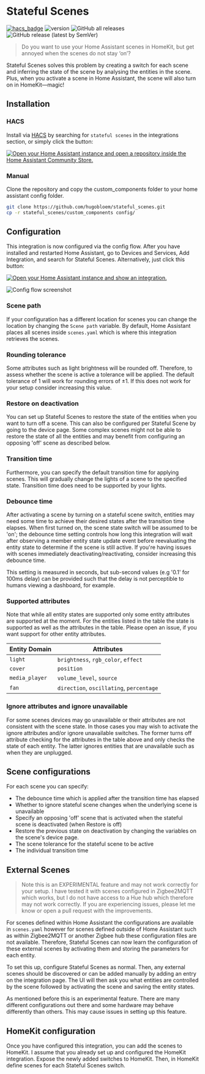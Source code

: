 # Stateful Scenes
[![hacs_badge](https://img.shields.io/badge/HACS-Default-gren.svg)](https://github.com/custom-components/hacs)
![version](https://img.shields.io/github/v/release/hugobloem/stateful_scenes)
![GitHub all releases](https://img.shields.io/github/downloads/hugobloem/stateful_scenes/total)
![GitHub release (latest by SemVer)](https://img.shields.io/github/downloads/hugobloem/stateful_scenes/latest/total)

> Do you want to use your Home Assistant scenes in HomeKit, but get annoyed when the scenes do not stay ‘on’?

Stateful Scenes solves this problem by creating a switch for each scene and inferring the state of the scene by analysing the entities in the scene. Plus, when you activate a scene in Home Assistant, the scene will also turn on in HomeKit—magic!

## Installation
### HACS
Install via [HACS](https://hacs.xyz) by searching for `stateful scenes` in the integrations section, or simply click the button:

[![Open your Home Assistant instance and open a repository inside the Home Assistant Community Store.](https://my.home-assistant.io/badges/hacs_repository.svg)](https://my.home-assistant.io/redirect/hacs_repository/?owner=hugobloem&repository=stateful_scenes&category=integration)

### Manual
Clone the repository and copy the custom_components folder to your home assistant config folder.

```bash
git clone https://github.com/hugobloem/stateful_scenes.git
cp -r stateful_scenes/custom_components config/
```

## Configuration
This integration is now configured via the config flow. After you have installed and restarted Home Assistant, go to Devices and Services, Add Integration, and search for Stateful Scenes. Alternatively, just click this button:

[![Open your Home Assistant instance and show an integration.](https://my.home-assistant.io/badges/integration.svg)](https://my.home-assistant.io/redirect/integration/?domain=stateful_scenes)

![Config flow screenshot](media/config-flow.png)

### Scene path
If your configuration has a different location for scenes you can change the location by changing the `Scene path` variable. By default, Home Assistant places all scenes inside `scenes.yaml` which is where this integration retrieves the scenes.

### Rounding tolerance
Some attributes such as light brightness will be rounded off. Therefore, to assess whether the scene is active a tolerance will be applied. The default tolerance of 1 will work for rounding errors of ±1. If this does not work for your setup consider increasing this value.

### Restore on deactivation
You can set up Stateful Scenes to restore the state of the entities when you want to turn off a scene. This can also be configured per Stateful Scene by going to the device page.  Some complex scenes might not be able to restore the state of all the entities and may benefit from configuring an opposing 'off' scene as described below.

### Transition time
Furthermore, you can specify the default transition time for applying scenes. This will gradually change the lights of a scene to the specified state. Transition time does need to be supported by your lights.

### Debounce time
After activating a scene by turning on a stateful scene switch, entities may need some time to achieve their desired states after the transition time elapses. When first turned on, the scene state switch will be assumed to be 'on'; the debounce time setting controls how long this integration will wait after observing a member entity state update event before reevaluating the entity state to determine if the scene is still active. If you're having issues with scenes immediately deactivating/reactivating, consider increasing this debounce time.

This setting is measured in seconds, but sub-second values (e.g '0.1' for 100ms delay) can be provided such that the delay is not perceptible to humans viewing a dashboard, for example.

### Supported attributes
Note that while all entity states are supported only some entity attributes are supported at the moment. For the entities listed in the table the state is supported as well as the attributes in the table. Please open an issue, if you want support for other entity attributes.

| Entity Domain  | Attributes                               |
|----------------|------------------------------------------|
| `light`        | `brightness`, `rgb_color`, `effect`      |
| `cover`        | `position`                               |
| `media_player` | `volume_level`, `source`                 |
| `fan`          | `direction`, `oscillating`, `percentage` |

### Ignore attributes and ignore unavailable
For some scenes devices may go unavailable or their attributes are not consistent with the scene state. In those cases you may wish to activate the ignore attributes and/or ignore unavailable switches. The former turns off attribute checking for the attributes in the table above and only checks the state of each entity. The latter ignores entities that are unavailable such as when they are unplugged.


## Scene configurations
For each scene you can specify:

- The debounce time which is applied after the transition time has elapsed
- Whether to ignore stateful scene changes when the underlying scene is unavailable
- Specify an opposing 'off' scene that is activated when the stateful scene is deactivated
    (when Restore is off)
- Restore the previous state on deactivation by changing the variables on the scene's device page.
- The scene tolerance for the stateful scene to be active
- The individual transition time

## External Scenes
> Note this is an EXPERIMENTAL feature and may not work correctly for your setup. I have tested it with scenes configured in Zigbee2MQTT which works, but I do not have access to a Hue hub which therefore may not work correctly. If you are experiencing issues, please let me know or open a pull request with the improvements. 

For scenes defined within Home Assistant the configurations are available in `scenes.yaml` however for scenes defined outside of Home Assistant such as within Zigbee2MQTT or another Zigbee hub these configuration files are not available. Therefore, Stateful Scenes can now learn the configuration of these external scenes by activating them and storing the parameters for each entity.

To set this up, configure Stateful Scenes as normal. Then, any external scenes should be discovered or can be added manually by adding an entry on the integration page. The UI will then ask you what entities are controlled by the scene followed by activating the scene and saving the entity states. 

As mentioned before this is an experimental feature. There are many different configurations out there and some hardware may behave differently than others. This may cause issues in setting up this feature. 

## HomeKit configuration
Once you have configured this integration, you can add the scenes to HomeKit. I assume that you already set up and configured the HomeKit integration. Expose the newly added switches to HomeKit. Then, in HomeKit define scenes for each Stateful Scenes switch.
